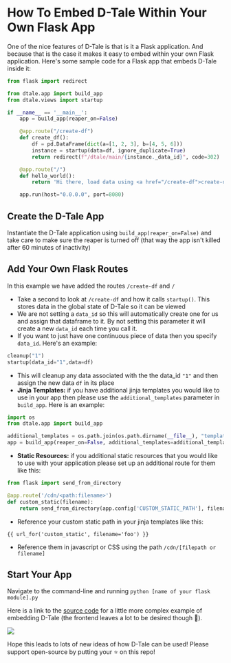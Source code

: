 # How To Embed D-Tale Within Your Own Flask App

One of the nice features of D-Tale is that is it a Flask application.  And because that is the case it makes it easy to embed within your own Flask application.  Here's some sample code for a Flask app that embeds D-Tale inside it:
```python
from flask import redirect

from dtale.app import build_app
from dtale.views import startup

if __name__ == '__main__':
    app = build_app(reaper_on=False)

    @app.route("/create-df")
    def create_df():
        df = pd.DataFrame(dict(a=[1, 2, 3], b=[4, 5, 6]))
        instance = startup(data=df, ignore_duplicate=True)
        return redirect(f"/dtale/main/{instance._data_id}", code=302)

    @app.route("/")
    def hello_world():
        return 'Hi there, load data using <a href="/create-df">create-df</a>'

    app.run(host="0.0.0.0", port=8080)
```

## Create the D-Tale App

Instantiate the D-Tale application using `build_app(reaper_on=False)` and take care to make sure the reaper is turned off (that way the app isn't killed after 60 minutes of inactivity)

## Add Your Own Flask Routes
In this example we have added the routes `/create-df` and `/`

* Take a second to look at `/create-df` and how it calls `startup()`.  This stores data in the global state of D-Tale so it can be viewed
* We are not setting a `data_id` so this will automatically create one for us and assign that dataframe to it.  By not setting this parameter it will create a new `data_id` each time you call it.
* If you want to just have one continuous piece of data then you specify `data_id`.  Here's an example:
```python
cleanup("1")
startup(data_id="1",data=df)
```
* This will cleanup any data associated with the the data_id `"1"` and then assign the new data `df` in its place
* **Jinja Templates:** if you have additional jinja templates you would like to use in your app then please use the `additional_templates` parameter in `build_app`.  Here is an example:
```python
import os
from dtale.app import build_app

additional_templates = os.path.join(os.path.dirname(__file__), "templates")
app = build_app(reaper_on=False, additional_templates=additional_templates)
```
* **Static Resources:** if you additional static resources that you would like to use with your application please set up an additional route for them like this:
```python
from flask import send_from_directory

@app.route('/cdn/<path:filename>')
def custom_static(filename):
    return send_from_directory(app.config['CUSTOM_STATIC_PATH'], filename)
```
* Reference your custom static path in your jinja templates like this:
```jinja2
{{ url_for('custom_static', filename='foo') }}
```
* Reference them in javascript or CSS using the path `/cdn/[filepath or filename]`

## Start Your App

Navigate to the command-line and running `python [name of your flask module].py`

Here is a link to the [source code](https://github.com/man-group/dtale/tree/master/docs/embedded_dtale) for a little more complex example of embedding D-Tale (the frontend leaves a lot to be desired though :rofl:).

[![](http://img.youtube.com/vi/qOGkpcOSGNA/0.jpg)](http://www.youtube.com/watch?v=qOGkpcOSGNA "Embedded D-Tale")

Hope this leads to lots of new ideas of how D-Tale can be used! Please support open-source by putting your :star: on this repo!
